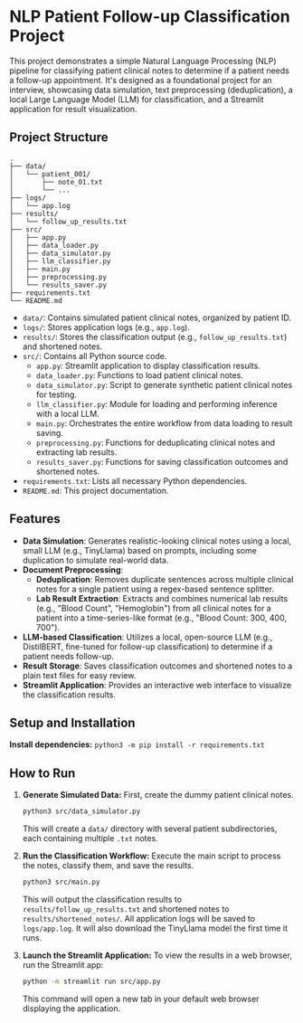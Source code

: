 # NLP Patient Follow-up Classification Project

This project demonstrates a simple Natural Language Processing (NLP) pipeline for classifying patient clinical notes to determine if a patient needs a follow-up appointment. It's designed as a foundational project for an interview, showcasing data simulation, text preprocessing (deduplication), a local Large Language Model (LLM) for classification, and a Streamlit application for result visualization.

## Project Structure

```
.
├── data/
│   └── patient_001/
│       ├── note_01.txt
│       └── ...
├── logs/
│   └── app.log
├── results/
│   └── follow_up_results.txt
├── src/
│   ├── app.py
│   ├── data_loader.py
│   ├── data_simulator.py
│   ├── llm_classifier.py
│   ├── main.py
│   ├── preprocessing.py
│   └── results_saver.py
├── requirements.txt
└── README.md
```

- `data/`: Contains simulated patient clinical notes, organized by patient ID.
- `logs/`: Stores application logs (e.g., `app.log`).
- `results/`: Stores the classification output (e.g., `follow_up_results.txt`) and shortened notes.
- `src/`: Contains all Python source code.
    - `app.py`: Streamlit application to display classification results.
    - `data_loader.py`: Functions to load patient clinical notes.
    - `data_simulator.py`: Script to generate synthetic patient clinical notes for testing.
    - `llm_classifier.py`: Module for loading and performing inference with a local LLM.
    - `main.py`: Orchestrates the entire workflow from data loading to result saving.
    - `preprocessing.py`: Functions for deduplicating clinical notes and extracting lab results.
    - `results_saver.py`: Functions for saving classification outcomes and shortened notes.
- `requirements.txt`: Lists all necessary Python dependencies.
- `README.md`: This project documentation.

## Features

- **Data Simulation**: Generates realistic-looking clinical notes using a local, small LLM (e.g., TinyLlama) based on prompts, including some duplication to simulate real-world data.
- **Document Preprocessing**:
    - **Deduplication**: Removes duplicate sentences across multiple clinical notes for a single patient using a regex-based sentence splitter.
    - **Lab Result Extraction**: Extracts and combines numerical lab results (e.g., "Blood Count", "Hemoglobin") from all clinical notes for a patient into a time-series-like format (e.g., "Blood Count: 300, 400, 700").
- **LLM-based Classification**: Utilizes a local, open-source LLM (e.g., DistilBERT, fine-tuned for follow-up classification) to determine if a patient needs follow-up.
- **Result Storage**: Saves classification outcomes and shortened notes to a plain text files for easy review.
- **Streamlit Application**: Provides an interactive web interface to visualize the classification results.

## Setup and Installation

**Install dependencies:**
    ```
    python3 -m pip install -r requirements.txt
    ```

## How to Run

1.  **Generate Simulated Data:**
    First, create the dummy patient clinical notes.
    ```bash
    python3 src/data_simulator.py
    ```
    This will create a `data/` directory with several patient subdirectories, each containing multiple `.txt` notes.

2.  **Run the Classification Workflow:**
    Execute the main script to process the notes, classify them, and save the results.
    ```bash
    python3 src/main.py
    ```
    This will output the classification results to `results/follow_up_results.txt` and shortened notes to `results/shortened_notes/`. All application logs will be saved to `logs/app.log`. It will also download the TinyLlama model the first time it runs.

3.  **Launch the Streamlit Application:**
    To view the results in a web browser, run the Streamlit app:
    ```bash
    python -m streamlit run src/app.py
    ```
    This command will open a new tab in your default web browser displaying the application.

